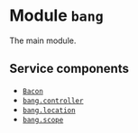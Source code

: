 # Module `bang`

The main module.





## Service components

* [`Bacon`](Bacon.md)
* [`bang.controller`](bang.controller.md)
* [`bang.location`](bang.location.md)
* [`bang.scope`](bang.scope.md)
